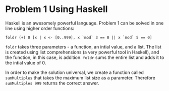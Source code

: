 # Problem 1 Using Haskell 

Haskell is an awesomely powerful language. Problem 1 can be solved in one line using higher order functions: 

    foldr (+) 0 [x | x <- [0..999], x `mod` 3 == 0 || x `mod` 5 == 0]

`foldr` takes three parameters - a function, an intial value, and a list. The list is created using list comprehensions (a very powerful tool in Haskell), and the function, in this case, is addition. `foldr` sums the entire list and adds it to the intial value of 0. 

In order to make the solution universal, we create a function called `sumMultiples` that takes the maximum list size as a parameter. Therefore `sumMultiples 999` returns the correct answer. 
